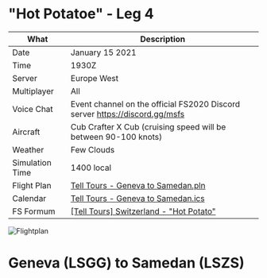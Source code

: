 # "Hot Potatoe" - Leg 4

| What            | Description
| --------------- | ----------------
| Date            | January 15 2021
| Time            | 1930Z
| Server          | Europe West
| Multiplayer     | All
| Voice Chat      | Event channel on the official FS2020 Discord server https://discord.gg/msfs
| Aircraft        | Cub Crafter X Cub (cruising speed will be between 90-100 knots)
| Weather         | Few Clouds
| Simulation Time | 1400 local
| Flight Plan     | [Tell Tours - Geneva to Samedan.pln](https://github.com/till213/Tell-Tours/blob/main/Europe/Switzerland/Steeler/Leg-4/Tell%20Tours%20-%20Bern%20to%20Geneva.pln)
| Calendar        | [Tell Tours - Geneva to Samedan.ics](https://github.com/till213/Tell-Tours/blob/main/Europe/Switzerland/Steeler/Leg-4/Tell%20Tours%20-%20Geneva%20to%20Samedan.ics)
| FS Formum       | [[Tell Tours] Switzerland - "Hot Potato"](https://forums.flightsimulator.com/t/tell-tours-switzerland-hot-potato-leg-4/345071/)

![Flightplan](https://github.com/till213/Tell-Tours/blob/main/Europe/Switzerland/Steeler/Leg-4/img/LSGG-LSGG-Flightplan.jpg "Flightplan")


# Geneva (LSGG) to Samedan (LSZS)
